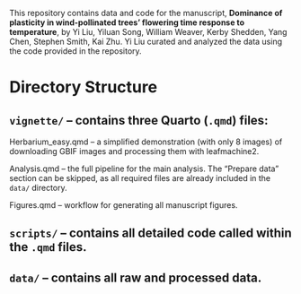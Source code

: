 This repository contains data and code for the manuscript, **Dominance of plasticity in wind-pollinated trees’ flowering time response to temperature**, by Yi Liu, Yiluan Song, William Weaver, Kerby Shedden, Yang Chen, Stephen Smith, Kai Zhu. Yi Liu curated and analyzed the data using the code provided in the repository.

# Directory Structure

## `vignette/` – contains three Quarto (`.qmd`) files:

Herbarium_easy.qmd – a simplified demonstration (with only 8 images) of downloading GBIF images and processing them with leafmachine2.

Analysis.qmd – the full pipeline for the main analysis. The “Prepare data” section can be skipped, as all required files are already included in the `data/` directory.

Figures.qmd – workflow for generating all manuscript figures.

## `scripts/` – contains all detailed code called within the `.qmd` files.

## `data/` – contains all raw and processed data.
